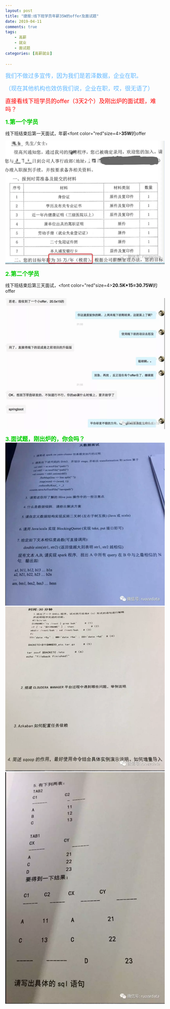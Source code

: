 ```yaml
---
layout: post
title: "捷报:线下班学员年薪35W的offer及面试题"
date: 2019-04-11
comments: true
tags: 
    - 高薪
    - 就业
    - 面试题
categories: [高薪就业]

---
```



<font color=#63B8FF size=4>
我们不做过多宣传，因为我们是若泽数据，企业在职。

（现在其他机构也效仿我们说，企业在职，哎，很无语了）
</font>

<font color="red" size=4>
直接看线下班学员的offer（3天2个）及刚出炉的面试题，难吗？
</font>

<!--more--> 

<font color=#00CD00 size=4><b>1.第一个学员</b></font>

线下班结束后第一天面试，年薪<font color="red"size=4>**35W**</font>的offer

![enter description here](/assets/blogImg/2019-04-11-1.png)

<font color=#00CD00 size=4><b>2.第二个学员</b></font>

线下班结束后第三天面试，<font color="red"size=4>**20.5K\*15=30.75W**</font>的offer

![enter description here](/assets/blogImg/2019-04-11-2.png)

<font color=#00CD00 size=4><b>3.面试题，刚出炉的，你会吗？</b></font>
![](/assets/blogImg/2019-04-11-3.png)
![enter description here](/assets/blogImg/2019-04-11-4.png)
![enter description here](/assets/blogImg/2019-04-11-5.png)
